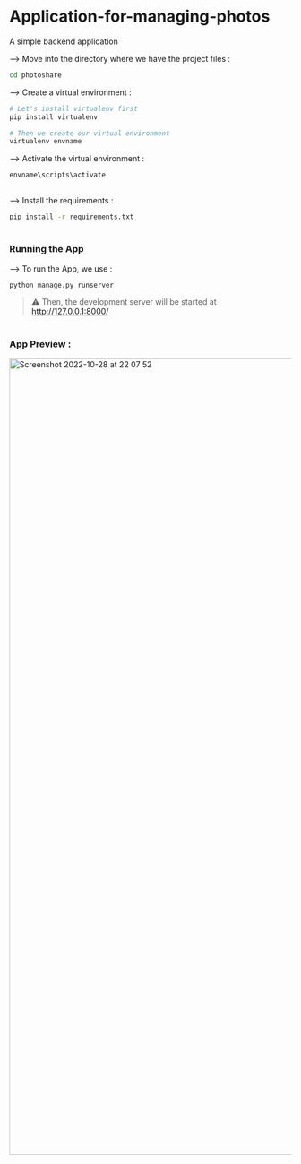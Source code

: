 # Application-for-managing-photos
 A simple backend application 

</div>

--> Move into the directory where we have the project files : 
```bash
cd photoshare 

```

--> Create a virtual environment :
```bash
# Let's install virtualenv first
pip install virtualenv

# Then we create our virtual environment
virtualenv envname

```

--> Activate the virtual environment :
```bash
envname\scripts\activate
 
```

--> Install the requirements :
```bash
pip install -r requirements.txt

```

#

### Running the App

--> To run the App, we use :
```bash
python manage.py runserver

```


> ⚠ Then, the development server will be started at http://127.0.0.1:8000/

#


### App Preview :
<img width="1422" alt="Screenshot 2022-10-28 at 22 07 52" src="https://user-images.githubusercontent.com/54496175/198723250-7141fdc0-4f2d-413b-a701-9f6857cb09ce.png">
